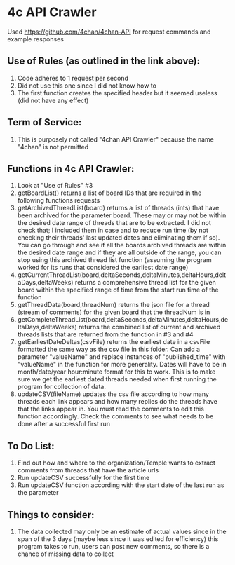 # 4c API Crawler
Used https://github.com/4chan/4chan-API for request commands and example responses

## Use of Rules (as outlined in the link above):
1. Code adheres to 1 request per second
2. Did not use this one since I did not know how to
3. The first function creates the specified header but it seemed useless (did not have any effect)

## Term of Service:
1. This is purposely not called "4chan API Crawler" because the name "4chan" is not permitted

## Functions in 4c API Crawler:
1. Look at "Use of Rules" #3
2. getBoardList() returns a list of board IDs that are required in the following functions requests
3. getArchivedThreadList(board) returns a list of threads (ints) that have been archived for the parameter board. These may or may not be within the desired date range of threads that are to be extracted. I did not check that; I included them in case and to reduce run time (by not checking their threads' last updated dates and eliminating them if so). You can go through and see if all the boards archived threads are within the desired date range and if they are all outside of the range, you can stop using this archived thread list function (assuming the program worked for its runs that considered the earliest date range)
4. getCurrentThreadList(board,deltaSeconds,deltaMinutes,deltaHours,deltaDays,deltaWeeks) returns a comprehensive thread list for the given board within the specified range of time from the start run time of the function
5. getThreadData(board,threadNum) returns the json file for a thread (stream of comments) for the given board that the threadNum is in
6. getCompleteThreadList(board,deltaSeconds,deltaMinutes,deltaHours,deltaDays,deltaWeeks) returns the combined list of current and archived threads lists that are returned from the function in #3 and #4
7. getEarliestDateDeltas(csvFile) returns the earliest date in a csvFile formatted the same way as the csv file in this folder. Can add a parameter "valueName" and replace instances of "published_time" with "valueName" in the function for more generality. Dates will have to be in month/date/year hour:minute format for this to work. This is to make sure we get the earliest dated threads needed when first running the program for collection of data.
8. updateCSV(fileName) updates the csv file according to how many threads each link appears and how many replies do the threads have that the links appear in. You must read the comments to edit this function accordingly. Check the comments to see what needs to be done after a successful first run

## To Do List:
1. Find out how and where to the organization/Temple wants to extract comments from threads that have the article urls
2. Run updateCSV successfully for the first time
3. Run updateCSV function according with the start date of the last run as the parameter

## Things to consider:
1. The data collected may only be an estimate of actual values since in the span of the 3 days (maybe less since it was edited for efficiency) this program takes to run, users can post new comments, so there is a chance of missing data to collect

